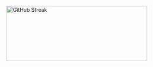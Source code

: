 <p>
  <img width="380px" height="150px" src="https://streak-stats.demolab.com?user=murungiallan&theme=prussian&locale=sw" alt="GitHub Streak" />
</p>
